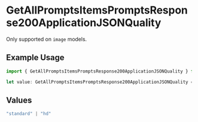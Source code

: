 # GetAllPromptsItemsPromptsResponse200ApplicationJSONQuality

Only supported on `image` models.

## Example Usage

```typescript
import { GetAllPromptsItemsPromptsResponse200ApplicationJSONQuality } from "orq-poc-typescript-multi-env-version/models/operations";

let value: GetAllPromptsItemsPromptsResponse200ApplicationJSONQuality = "hd";
```

## Values

```typescript
"standard" | "hd"
```